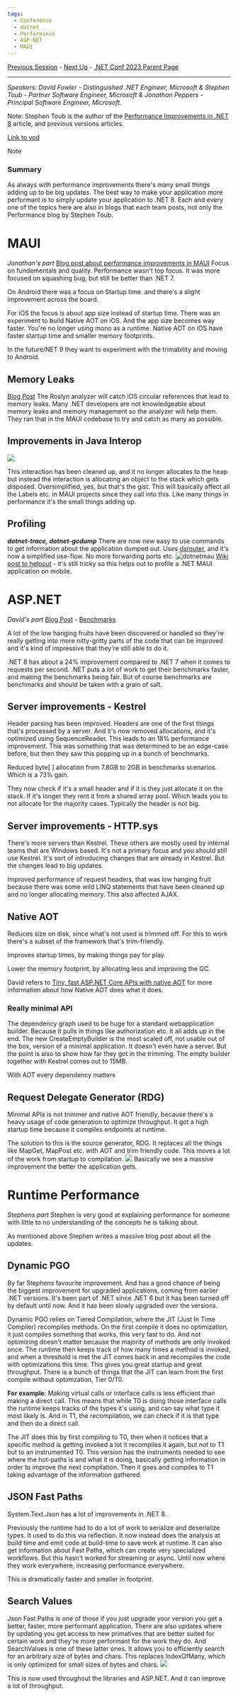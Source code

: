 ```yaml
---
tags:
  - Conference
  - dotnet
  - Performance
  - ASP-NET
  - MAUI
---
```

[Previous Session](Building%20Cloud%20Native%20apps%20with%20.NET%208.md) - [Next Up](What's%20new%20in%20Csharp%2012.md) - [.NET Conf 2023 Parent Page](../README.md)

---
_Speakers:
David Fowler - Distinguished .NET Engineer, Microsoft
& Stephen Toub - Partner Software Engineer, Microsoft 
& Jonathan Peppers - Principal Software Engineer, Microsoft._
 
Note: Stephen Toub is the author of the [Performance Improvements in .NET 8](https://devblogs.microsoft.com/dotnet/performance-improvements-in-net-8/) article, and previous versions articles. 

[Link to vod](https://www.youtube.com/watch?v=YiOkz1x2qaE)

>[!note]
>### Summary
>As always with performance improvements there's many small things adding up to be big updates. The best way to make your application more performant is to simply update your application to .NET 8. 
>Each and every one of the topics here are also in blogs that each team posts, not only the Performance blog by Stephen Toub.

# MAUI
_Jonathan's part_
[Blog post about performance improvements in MAUI](https://aka.ms/mauiperf8)
Focus on fundementals and quality. Performance wasn't top focus. It was more focused on squashing bug, but still be better than .NET 7. 

On Android there was a focus on Startup time. and there's a slight improvement across the board.

For iOS the focus is about app size instead of startup time. There was an experiment to build Native AOT on iOS. And the app size becomes way faster. You're no longer using mono as a runtime. Native AOT on iOS have faster startup time and smaller memory footprints.

In the future/NET 9 they want to experiment with the trimability and moving to Android.
## Memory Leaks
[Blog Post](https://aka.ms/maui-memory-leaks) 
The Roslyn analyzer will catch iOS circular references that lead to memory leaks. Many .NET developers are not knowledgeable about memory leaks and memory management so the analyzer will help them. They ran that in the MAUI codebase to try and catch as many as possible. 
## Improvements in Java Interop
![](../_Files/dotnetconf-23/dotnetconf-23-javainterop.png)

This interaction has been cleaned up, and it no longer allocates to the heap but instead the interaction is allocating an object to the stack which gets disposed. Oversimplified, yes, but that's the gist. This will basically affect all the Labels etc. in MAUI projects since they call into this. Like many things in performance it's the small things adding up. 
## Profiling
_**dotnet-trace, dotnet-gcdump**_
There are now new easy to use commands to get information about the application dumped out. Uses [dsrouter](https://learn.microsoft.com/en-us/dotnet/core/diagnostics/dotnet-dsrouter), and it's now a simplified use-flow. No more forwarding ports etc.
![dotnetmau](../_Files/dotnetconf-23/dotnetconf-23-mauidump.png)
[Wiki post to helpout](https://aka.ms/profile-maui) - it's still tricky so this helps out to profile a .NET MAUI application on mobile.
# ASP.NET
_David's part_
[Blog Post](https://devblogs.microsoft.com/dotnet/performance-improvements-in-aspnet-core-8/) - [Benchmarks](https://aka.ms/aspnet/benchmarks)

A lot of the low hanging fruits have been discovered or handled so they're really getting into more nitty-gritty parts of the code that can be improved and it's kind of impressive that they're still able to do it.

.NET 8 has about a 24% improvement compared to .NET 7 when it comes to requests per second. .NET puts a lot of work to get their benchmarks faster, and making the benchmarks being fair. But of course benchmarks are benchmarks and should be taken with a grain of salt. 
## Server improvements - Kestrel
Header parsing has been improved. Headers are one of the first things that's processed by a server. And it's now removed allocations, and it's optimized using SequenceReader. This leads to an 18% performance improvement. This was something that was determined to be an edge-case before, but then they saw this popping up in a bunch of benchmarks.

Reduced byte\[ ] allocation from 7.8GB to 2GB in benchmarks scenarios. Which is a 73% gain.

They now check if it's a small header and if it is they just allocate it on the stack. If it's longer they rent it from a shared array pool. Which leads you to not allocate for the majority cases. Typically the header is not big.
## Server improvements - HTTP.sys
There's more servers than Kestrel. These others are mostly used by internal teams that are Windows based. It's not a primary focus and you should still use Kestrel. It's sort of introducing changes that are already in Kestrel. But the changes lead to big updates. 

Improved performance of request headers, that was low hanging fruit because there was some wild LINQ statements that have been cleaned up and no longer allocating memory. This also affected AJAX.
## Native AOT
Reduces size on disk, since what's not used is trimmed off. For this to work there's a subset of the framework that's trim-friendly. 

Improves startup times, by making things pay for play. 

Lower the memory footprint, by allocating less and improving the GC. 

David refers to [Tiny, fast ASP.NET Core APIs with native AOT](../Day%202/Tiny,%20fast%20ASP.NET%20Core%20APIs%20with%20native%20AOT.md) for more information about how Native AOT does what it does.
### Really minimal API
The dependency graph used to be huge for a standard webapplication builder. Because it pulls in things like authorization etc. It all adds up in the end. The new CreateEmptyBuilder is the most scaled off, not usable out of the box, version of a minimal application. It doesn't even have a server. But the point is also to show how far they got in the trimming. The empty builder together with Kestrel comes out to 15MB.

With AOT every dependency matters
## Request Delegate Generator (RDG)
Minimal APIs is not trimmer and native AOT friendly, because there's a heavy usage of code generation to optimize throughput. It got a high startup time because it compiles endpoints at runtime. 

The solution to this is the source generator, RDG. It replaces all the things like MapGet, MapPost etc. with AOT and trim friendly code. This moves a lot of the work from startup to compilation. 
![](../_Files/dotnetconf-23/dotnetconf-23-rdg-ttfr.png)
Basically we see a massive improvement the better the application gets.
# Runtime Performance
_Stephens part_
Stephen is very good at explaining performance for someone with little to no understanding of the concepts he is talking about.

As mentioned above Stephen writes a massive blog post about all the updates.
## Dynamic PGO
By far Stephens favourite improvement. And has a good chance of being the biggest improvement for upgraded applications, coming from earlier .NET versions. It's been part of .NET since .NET 6 but it has been turned off by default until now. And it has been slowly upgraded over the versions. 

Dynamic PGO relies on Tiered Compilation, where the JIT (Just In Time Compiler) recompiles methods. On the first compile it does no optimization, it just compiles something that works, this very fast to do. And not optimizing doesn't matter because the majority of methods are only invoked once. The runtime then keeps track of how many times a method is invoked, and when a threshold is met the JIT comes back in and recompiles the code with optimizations this time. This gives you great startup and great throughput. 
There is a bunch of things that the JIT can learn from the first compile without optimization, Tier 0/T0.

**For example**:
Making virtual calls or interface calls is less efficient than making a direct call. This means that while T0 is doing those interface calls the runtime keeps tracks of the types it's using, and can say what type it most likely is. And in T1, the recompilation, we can check if it is that type and then do a direct call.

The JIT does this by first compiling to T0, then when it notices that a specific method is getting invoked a lot it recompiles it again, but not to T1 but to an instrumented T0. This version has the instruments needed to see where the hot-paths is and what it is doing, basically getting information in order to improve the next compilation. Then it goes and compiles to T1 taking advantage of the information gathered.
## JSON Fast Paths
System.Text.Json has a lot of improvements in .NET 8. 

Previously the runtime had to do a lot of work to serialize and deserialize types. It used to do this via reflection. It now instead does the analysis at build time and emit code at build-time to save work at runtime. It can also get information about Fast Paths, which can create very specialized workflows. But this hasn't worked for streaming or async. Until now where they work everywhere, increasing performance everywhere.

This is dramatically faster and smaller in footprint.
## Search Values
Json Fast Paths  is one of those if you just upgrade your version you get a better, faster, more performant application. There are also updates where by updating you get access to new primatives that are better suited for certain work and they're more performant for the work they do. And SearchValues is one of these latter ones. It allows you to efficiently search for an arbitrary size of bytes and chars. This replaces IndexOfMany, which is only optimized for small sizes of bytes and chars.
![](../_Files/dotnetconf-23/dotnetconf-23-searchvalues.png)

This is now used throughout the libraries and ASP.NET. And it can improve a lot of throughput. 